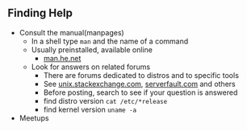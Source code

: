 ## Finding Help
- Consult the manual(manpages)
  - In a shell type `man` and the name of a command
  - Usually preinstalled, available online
    - [man.he.net](https://man.he.net)
  - Look for answers on related forums
    - There are forums dedicated to distros and to specific tools
    - See [unix.stackexchange.com](https://unix.stackexchange.com), [serverfault.com](https://serverfault.com) and others
    - Before posting, search to see if your question is answered
    - find distro version `cat /etc/*release`
    - find kernel version `uname -a`
- Meetups
